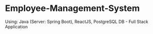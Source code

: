 # Employee-Management-System
Using: Java (Server: Spring Boot), ReactJS, PostgreSQL DB - Full Stack Application
